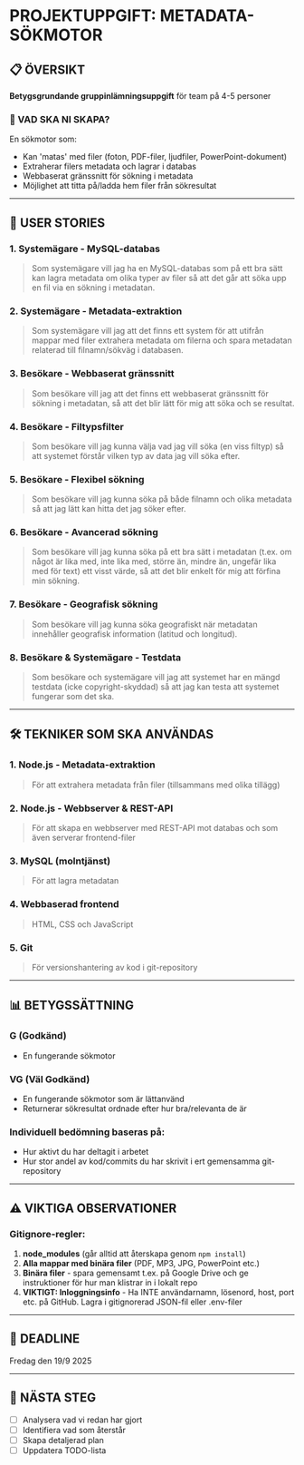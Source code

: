 # PROJEKTUPPGIFT: METADATA-SÖKMOTOR

## 📋 ÖVERSIKT
**Betygsgrundande gruppinlämningsuppgift** för team på 4-5 personer

### 🎯 VAD SKA NI SKAPA?
En sökmotor som:
- Kan 'matas' med filer (foton, PDF-filer, ljudfiler, PowerPoint-dokument)
- Extraherar filers metadata och lagrar i databas
- Webbaserat gränssnitt för sökning i metadata
- Möjlighet att titta på/ladda hem filer från sökresultat

---

## 👥 USER STORIES

### 1. **Systemägare - MySQL-databas**
> Som systemägare vill jag ha en MySQL-databas som på ett bra sätt kan lagra metadata om olika typer av filer så att det går att söka upp en fil via en sökning i metadatan.

### 2. **Systemägare - Metadata-extraktion**
> Som systemägare vill jag att det finns ett system för att utifrån mappar med filer extrahera metadata om filerna och spara metadatan relaterad till filnamn/sökväg i databasen.

### 3. **Besökare - Webbaserat gränssnitt**
> Som besökare vill jag att det finns ett webbaserat gränssnitt för sökning i metadatan, så att det blir lätt för mig att söka och se resultat.

### 4. **Besökare - Filtypsfilter**
> Som besökare vill jag kunna välja vad jag vill söka (en viss filtyp) så att systemet förstår vilken typ av data jag vill söka efter.

### 5. **Besökare - Flexibel sökning**
> Som besökare vill jag kunna söka på både filnamn och olika metadata så att jag lätt kan hitta det jag söker efter.

### 6. **Besökare - Avancerad sökning**
> Som besökare vill jag kunna söka på ett bra sätt i metadatan (t.ex. om något är lika med, inte lika med, större än, mindre än, ungefär lika med för text) ett visst värde, så att det blir enkelt för mig att förfina min sökning.

### 7. **Besökare - Geografisk sökning**
> Som besökare vill jag kunna söka geografiskt när metadatan innehåller geografisk information (latitud och longitud).

### 8. **Besökare & Systemägare - Testdata**
> Som besökare och systemägare vill jag att systemet har en mängd testdata (icke copyright-skyddad) så att jag kan testa att systemet fungerar som det ska.

---

## 🛠️ TEKNIKER SOM SKA ANVÄNDAS

### 1. **Node.js - Metadata-extraktion**
> För att extrahera metadata från filer (tillsammans med olika tillägg)

### 2. **Node.js - Webbserver & REST-API**
> För att skapa en webbserver med REST-API mot databas och som även serverar frontend-filer

### 3. **MySQL (molntjänst)**
> För att lagra metadatan

### 4. **Webbaserad frontend**
> HTML, CSS och JavaScript

### 5. **Git**
> För versionshantering av kod i git-repository

---

## 📊 BETYGSSÄTTNING

### **G (Godkänd)**
- En fungerande sökmotor

### **VG (Väl Godkänd)**
- En fungerande sökmotor som är lättanvänd
- Returnerar sökresultat ordnade efter hur bra/relevanta de är

### **Individuell bedömning baseras på:**
- Hur aktivt du har deltagit i arbetet
- Hur stor andel av kod/commits du har skrivit i ert gemensamma git-repository

---

## ⚠️ VIKTIGA OBSERVATIONER

### **Gitignore-regler:**
1. **node_modules** (går alltid att återskapa genom `npm install`)
2. **Alla mappar med binära filer** (PDF, MP3, JPG, PowerPoint etc.)
3. **Binära filer** - spara gemensamt t.ex. på Google Drive och ge instruktioner för hur man klistrar in i lokalt repo
4. **VIKTIGT: Inloggningsinfo** - Ha INTE användarnamn, lösenord, host, port etc. på GitHub. Lagra i gitignorerad JSON-fil eller .env-filer

---

## 📅 DEADLINE
Fredag den 19/9 2025 

---

## 🎯 NÄSTA STEG
- [ ] Analysera vad vi redan har gjort
- [ ] Identifiera vad som återstår
- [ ] Skapa detaljerad plan
- [ ] Uppdatera TODO-lista
